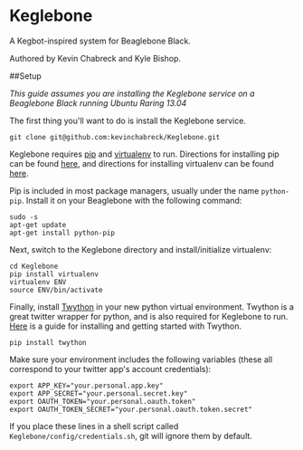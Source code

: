 Keglebone
=========

A Kegbot-inspired system for Beaglebone Black.

Authored by Kevin Chabreck and Kyle Bishop.

##Setup

*This guide assumes you are installing the Keglebone service on a Beaglebone Black running Ubuntu Raring 13.04*

The first thing you'll want to do is install the Keglebone service. 

```
git clone git@github.com:kevinchabreck/Keglebone.git
```

Keglebone requires [pip](https://github.com/pypa/pip) and [virtualenv](https://pypi.python.org/pypi/virtualenv) to run. Directions for installing pip can be found [here](http://www.pip-installer.org/en/latest/installing.html#using-package-managers), and directions for installing virtualenv can be found [here](https://pypi.python.org/pypi/virtualenv).

Pip is included in most package managers, usually under the name `python-pip`. Install it on your Beaglebone with the following command:

```
sudo -s
apt-get update
apt-get install python-pip
```

Next, switch to the Keglebone directory and install/initialize virtualenv:

```
cd Keglebone
pip install virtualenv
virtualenv ENV
source ENV/bin/activate
```

Finally, install [Twython](https://github.com/ryanmcgrath/twython) in your new python virtual environment. Twython is a great twitter wrapper for python, and is also required for Keglebone to run. [Here](https://twython.readthedocs.org/en/latest/usage/starting_out.html) is a guide for installing and getting started with Twython.

```
pip install twython
```

Make sure your environment includes the following variables (these all correspond to your twitter app's account credentials):

```
export APP_KEY="your.personal.app.key"
export APP_SECRET="your.personal.secret.key"
export OAUTH_TOKEN="your.personal.oauth.token" 
export OAUTH_TOKEN_SECRET="your.personal.oauth.token.secret"
```

If you place these lines in a shell script called `Keglebone/config/credentials.sh`, git will ignore them by default.